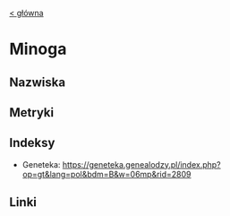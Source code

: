 [< główna](../README.md)
# Minoga
## Nazwiska

## Metryki

## Indeksy
+ Geneteka: https://geneteka.genealodzy.pl/index.php?op=gt&lang=pol&bdm=B&w=06mp&rid=2809

## Linki